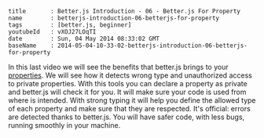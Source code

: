 ```
title		: Better.js Introduction - 06 - Better.js For Property
name		: betterjs-introduction-06-betterjs-for-property
tags        : [better.js, beginner]
youtubeId	: vXOJ27LOqTI
date		: Sun, 04 May 2014 08:33:02 GMT
baseName	: 2014-05-04-10-33-02-betterjs-introduction-06-betterjs-for-property
```

In this last video we will see the benefits that better.js brings to your [properties](http://betterjs.org/docs/betterjs-property.html). We will see how it detects wrong type and unauthorized access to private properties. With this tools you can declare a property as private and better.js will check it for you. It will make sure your code is used from where is intended. With strong typing it will help you define the allowed type of each property and make sure that they are respected. It's official: errors are detected thanks to better.js. You will have safer code, with less bugs, running smoothly in your machine.